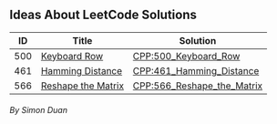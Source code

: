 ## Ideas About LeetCode Solutions

[cata_link]: https://github.com/AllenDuane/leetcode/tree/master/


| ID        | Title         | Solution  |
| ------------- |-------------| ----- |
| 500      | [Keyboard Row](https://leetcode.com/problems/keyboard-row/#/description) | [CPP:500_Keyboard_Row](https://github.com/AllenDuane/leetcode/tree/master/cpp/500_Keyboard_Row) |
| 461      | [Hamming Distance](https://leetcode.com/problems/hamming-distance/#/description) | [CPP:461_Hamming_Distance](https://github.com/AllenDuane/leetcode/tree/master/cpp/461_Hamming_Distance) |
| 566      | [Reshape the Matrix](https://leetcode.com/problems/reshape-the-matrix/#/description)      | [CPP:566_Reshape_the_Matrix](https://github.com/AllenDuane/leetcode/tree/master/cpp/566_Reshape_the_Matrix) |




###### By Simon Duan
